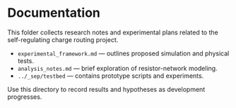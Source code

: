 # Documentation

This folder collects research notes and experimental plans related to the self-regulating charge routing project.

- `experimental_framework.md` — outlines proposed simulation and physical tests.
- `analysis_notes.md` — brief exploration of resistor-network modeling.
- `../_sep/testbed` — contains prototype scripts and experiments.

Use this directory to record results and hypotheses as development progresses.
